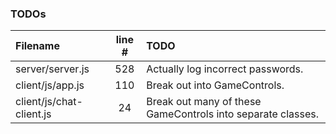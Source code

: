 ### TODOs
| Filename | line # | TODO
|:------|:------:|:------
| server/server.js | 528 | Actually log incorrect passwords.
| client/js/app.js | 110 | Break out into GameControls.
| client/js/chat-client.js | 24 | Break out many of these GameControls into separate classes.